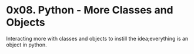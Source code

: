 # 0x08. Python - More Classes and Objects
Interacting more with classes and objects to instill the idea;everything is an object in python.